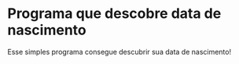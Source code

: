 # Programa que descobre data de nascimento
 Esse simples programa consegue descubrir sua data de nascimento!
